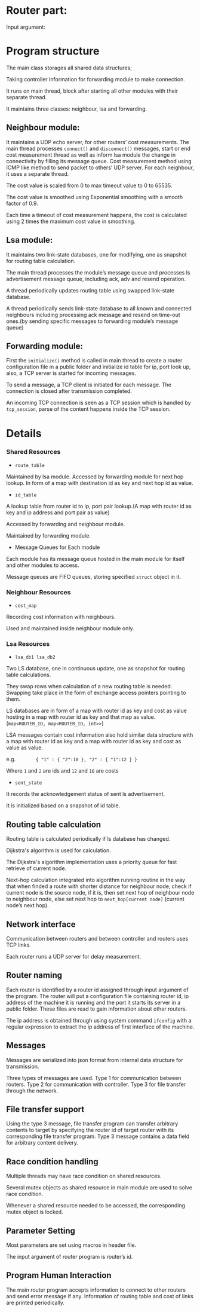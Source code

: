Router part:
 =======

Input argument: <router id>

# Program structure

The main class storages all shared data structures;

Taking controller information for forwarding module to make connection.

It runs on main thread, block after starting all other modules with their separate thread.

It maintains three classes: neighbour, lsa and forwarding.

## Neighbour module:

It maintains a UDP echo server, for other routers’ cost measurements. 
The main thread processes `connect()` and `disconnect()` messages, start or end cost measurement thread as well as inform lsa module the change in connectivity by filling its message queue.
Cost measurement method using ICMP like method to send packet to others’ UDP server. For each neighbour, it uses a separate thread. 

The cost value is scaled from 0 to max timeout value to 0 to 65535.

The cost value is smoothed using Exponential smoothing with a smooth factor of 0.9. 

Each time a timeout of cost measurement happens, the cost is calculated using 2 times the maximum cost value in smoothing.

## Lsa module:

It maintains two link-state databases, one for modifying, one as snapshot for routing table calculation. 

The main thread processes the module’s message queue and processes ls advertisement message queue, including ack, adv and resend operation.

A thread periodically updates routing table using swapped link-state database. 

A thread periodically sends link-state database to all known and connected neighbours including processing ack message and resend on time-out ones.(by sending specific messages to forwarding module’s message queue)

## Forwarding module:

First the `initialize()` method is called in main thread to create a router configuration file in a public folder and initialize id table for ip, port look up, also, a TCP server is started for incoming messages.

To send a message, a TCP client is initiated for each message. The connection is closed after transmission completed.

An incoming TCP connection is seen as a TCP session which is handled by `tcp_session`, parse of the content happens inside the TCP session. 

# Details

### Shared Resources

 * `route_table`
 
 Maintained by lsa module.
 Accessed by forwarding module for next hop lookup.
 In form of a map with destination id as key and next hop id as value.
 
 * `id_table`

A lookup table from router id to ip, port pair lookup.(A map with router id as key and ip address and port pair as value)

Accessed by forwarding and neighbour module.

Maintained by forwarding module.

* Message Queues for Each module

Each module has its message queue hosted in the main module for itself and other modules to access.

Message queues are FIFO queues, storing specified `struct` object in it.

### Neighbour Resources

* `cost_map`

Recording cost information with neighbours.

Used and maintained inside neighbour module only.

### Lsa Resources

* `lsa_db1 lsa_db2`

Two LS database, one in continuous update, one as snapshot for routing table calculations. 

They swap rows when calculation of a new routing table is needed. Swapping take place in the form of exchange access pointers pointing to them.

LS databases are in form of a map with router id as key and cost as value hosting in a map with router id as key and that map as value. (`map<ROUTER_ID, map<ROUTER_ID, int>>`)

LSA messages contain cost information also hold similar data structure with a map with router id as key and a map with router id as key and cost as value as value.

e.g.
`		{
			"1" :
			{
				"2":10
			},
			"2" :
			{
				"1":12
			}
		}`

Where `1` and `2` are ids and `12` and `10` are costs

* `sent_state`

It records the acknowledgement status of sent ls advertisement.

It is initialized based on a snapshot of id table. 

## Routing table calculation

Routing table is calculated periodically if ls database has changed.

Dijkstra's algorithm is used for calculation.

The Dijkstra's algorithm implementation uses a priority queue for fast retrieve of current node.

Next-hop calculation integrated into algorithm running routine in the way that when finded a route with shorter distance for neighbour node, check if current node is the source node, if it is, then set next hop of neighbour node to neighbour node, else set next hop to `next_hop[current node]` (current node’s next hop). 

## Network interface

Communication between routers and between controller and routers uses TCP links.

Each router runs a UDP server for delay measurement. 

## Router naming

Each router is identified by a router id assigned through input argument of the program. The router will put a configuration file containing router id, ip address of the machine it is running and the port it starts its server in a public folder. These files are read to gain information about other routers.

The ip address is obtained through using system command `ifconfig` with a regular expression to extract the ip address of first interface of the machine.

## Messages

Messages are serialized into json format from internal data structure for transmission.

Three types of messages are used. Type 1 for communication between routers. Type 2 for communication with controller. Type 3 for file transfer through the network.

## File transfer support

Using the type 3 message, file transfer program can transfer arbitrary contents to target by specifying the router id of target router with its corresponding file transfer program. Type 3 message contains a data field for arbitrary content delivery.

## Race condition handling

Multiple threads may have race condition on shared resources.

Several mutex objects as shared resource in main module are used to solve race condition.

Whenever a shared resource needed to be accessed, the corresponding mutex object is locked. 

## Parameter Setting

Most parameters are set using macros in header file. 

The input argument of router program is router’s id.

## Program Human Interaction

The main router program accepts information to connect to other routers and send error message if any. Information of routing table and cost of links are printed periodically. 


